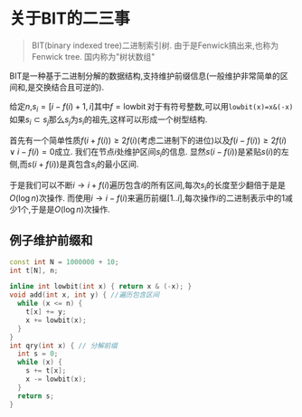 # 关于BIT的二三事

> BIT(binary indexed tree)二进制索引树.
> 由于是Fenwick搞出来,也称为Fenwick tree.
> 国内称为"树状数组"

BIT是一种基于二进制分解的数据结构,支持维护前缀信息(一般维护非常简单的区间和,是交换结合且可逆的).

给定$n$,$s_i=[i-f(i)+1,i]$其中$f=\mathop{lowbit}$对于有符号整数,可以用`lowbit(x)=x&(-x)`
如果$s_i\subset s_j$那么$s_j$为$s_i$的祖先,这样可以形成一个树型结构.

首先有一个简单性质$f(i+f(i))\geq 2f(i)$(考虑二进制下的进位)以及$f(i-f(i))\geq 2f(i)\lor i-f(i)=0$成立.
我们在节点$i$处维护区间$s_i$的信息.
显然$s(i-f(i))$是紧贴$s(i)$的左侧,而$s(i+f(i))$是真包含$s_i$的最小区间.

于是我们可以不断$i\to i+f(i)$遍历包含$i$的所有区间,每次$s_i$的长度至少翻倍于是是$O(\log n)$次操作.
而使用$i\to i-f(i)$来遍历前缀$[1..i]$,每次操作$i$的二进制表示中的$1$减少$1$个,于是是$O(\log n)$次操作.

## 例子维护前缀和

```cpp
const int N = 1000000 + 10;
int t[N], n;

inline int lowbit(int x) { return x & (-x); }
void add(int x, int y) { //遍历包含区间
  while (x <= n) {
    t[x] += y;
    x += lowbit(x);
  }
}
int qry(int x) { // 分解前缀
  int s = 0;
  while (x) {
    s += t[x];
    x -= lowbit(x);
  }
  return s;
}
```
